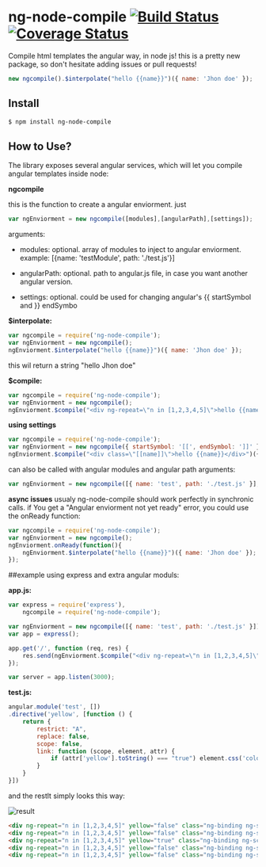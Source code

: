 # ng-node-compile [![Build Status](https://travis-ci.org/MoLow/ng-node-compile.svg?branch=v1.x)](https://travis-ci.org/MoLow/ng-node-compile) [![Coverage Status](https://coveralls.io/repos/MoLow/ng-node-compile/badge.svg?branch=v1.x&service=github)](https://coveralls.io/github/MoLow/ng-node-compile?branch=v1.x)


Compile html templates the angular way, in node js!
this is a pretty new package, so don't hesitate adding issues or pull requests!


```js
new ngcompile().$interpolate("hello {{name}}")({ name: 'Jhon doe' });
```

## Install

```bash
$ npm install ng-node-compile
```

## How to Use?
The library exposes several angular services, which will let you compile angular templates inside node:

**ngcompile**

this is the function to create a angular enviorment. just
```js
var ngEnviorment = new ngcompile([modules],[angularPath],[settings]);
```

arguments:

* modules: optional. array of modules to inject to angular enviorment.
  example: [{name: 'testModule', path: './test.js'}]

* angularPath: optional. path to angular.js file, in case you want another angular version.

* settings: optional. could be used for changing angular's {{ startSymbol and }} endSymbo

**$interpolate:**

```js
var ngcompile = require('ng-node-compile');
var ngEnviorment = new ngcompile();
ngEnviorment.$interpolate("hello {{name}}")({ name: 'Jhon doe' });
```

this wil return a string "hello Jhon doe"

**$compile:**

```js
var ngcompile = require('ng-node-compile');
var ngEnviorment = new ngcompile();
ngEnviorment.$compile("<div ng-repeat=\"n in [1,2,3,4,5]\">hello {{name}} {{n}}</div>")({ name: 'Jhon doe' });
```


**using settings**
```js
var ngcompile = require('ng-node-compile');
var ngEnviorment = new ngcompile({ startSymbol: '[[', endSymbol: ']]' });
ngEnviorment.$compile("<div class=\"[[name]]\">hello {{name}}</div>")({ name: 'active' });
```
can also be called with angular modules and angular path arguments:
```js
var ngEnviorment = new ngcompile([{ name: 'test', path: './test.js' }], './angular.js', { startSymbol: '[[', endSymbol: ']]' });
```

**async issues**
usualy ng-node-compile should work perfectly in synchronic calls. if You get a "Angular enviorment not yet ready" error,
you could use the onReady function:
```js
var ngcompile = require('ng-node-compile');
var ngEnviorment = new ngcompile();
ngEnviorment.onReady(function(){
    ngEnviorment.$interpolate("hello {{name}}")({ name: 'Jhon doe' });
});
```


##example using express and extra angular moduls:

**app.js:**

```js
var express = require('express'),
    ngcompile = require('ng-node-compile');

var ngEnviorment = new ngcompile([{ name: 'test', path: './test.js' }]);
var app = express();

app.get('/', function (req, res) {
    res.send(ngEnviorment.$compile("<div ng-repeat=\"n in [1,2,3,4,5]\" yellow=\"{{n==3}}\">hello {{name}} {{n}}</div>")({ name: 'Jhon doe' }));
});

var server = app.listen(3000);
```
**test.js:**

```js
angular.module('test', [])
.directive('yellow', [function () {
    return {
        restrict: "A",
        replace: false,
        scope: false,
        link: function (scope, element, attr) {
            if (attr['yellow'].toString() === "true") element.css('color', 'yellow')
        }
    }
}])
```

and the restlt simply looks this way:

![result](https://raw.githubusercontent.com/MoLow/ng-node-compile/master/capture.PNG)

```html
<div ng-repeat="n in [1,2,3,4,5]" yellow="false" class="ng-binding ng-scope">hello Jhon doe 1</div>
<div ng-repeat="n in [1,2,3,4,5]" yellow="false" class="ng-binding ng-scope">hello Jhon doe 2</div>
<div ng-repeat="n in [1,2,3,4,5]" yellow="true" class="ng-binding ng-scope" style="color: yellow;">hello Jhon doe 3</div>
<div ng-repeat="n in [1,2,3,4,5]" yellow="false" class="ng-binding ng-scope">hello Jhon doe 4</div>
<div ng-repeat="n in [1,2,3,4,5]" yellow="false" class="ng-binding ng-scope">hello Jhon doe 5</div>
```